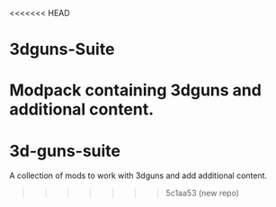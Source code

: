 <<<<<<< HEAD
# 3dguns-Suite
Modpack containing 3dguns and additional content.
=======
# 3d-guns-suite
A collection of mods to work with 3dguns and add additional content.
>>>>>>> 5c1aa53 (new repo)
